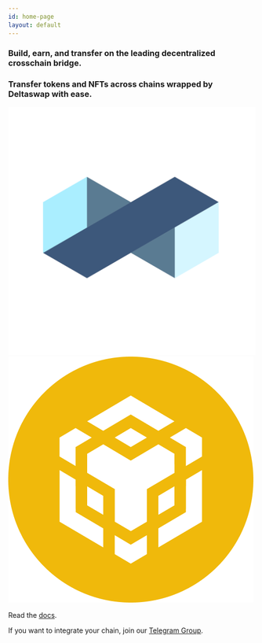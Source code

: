 ```yaml
---
id: home-page
layout: default
---
```


### Build, earn, and transfer on the leading decentralized crosschain bridge.  

<span class="logoimg">
<span class="logoimg-inner">
<i> </i> 
</span>
</span>

### Transfer tokens and NFTs across chains wrapped by Deltaswap with ease.  

<img alt="Planq" src="./assets/chains/planq.png" class="planq" />
<img alt="BNB" src="./assets/chains/bnb.png" class="bnb" />
  
Read the [docs](https://docs.planq.network/for-users/bridge).  
  
If you want to integrate your chain, join our [Telegram Group](https://t.me/planqnetwork).  